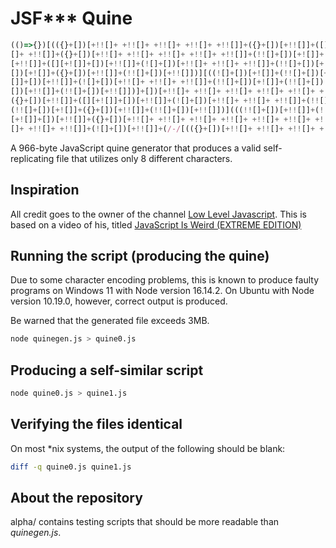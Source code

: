 # JSF*** Quine

```js
(()=>{})[(({}+[])[+!![]+ +!![]+ +!![]+ +!![]+ +!![]]+({}+[])[+!![]]+([][+![]]+[])[+!![]]+(![]+[])[+!![]+ +!![]+ +!![]]+(!![]+[])[+![]]+(!![]+[])[+!![]]+(!![]+[])[+!!
[]+ +!![]]+({}+[])[+!![]+ +!![]+ +!![]+ +!![]+ +!![]]+(!![]+[])[+![]]+({}+[])[+!![]]+(!![]+[])[+!![]])]((([]+[])[(({}+[])[+!![]+ +!![]+ +!![]+ +!![]+ +!![]]+({}+[])
[+!![]]+([][+![]]+[])[+!![]]+(![]+[])[+!![]+ +!![]+ +!![]]+(!![]+[])[+![]]+(!![]+[])[+!![]]+(!![]+[])[+!![]+ +!![]]+({}+[])[+!![]+ +!![]+ +!![]+ +!![]+ +!![]]+(!![]+
[])[+![]]+({}+[])[+!![]]+(!![]+[])[+!![]])][((![]+[])[+![]]+(!![]+[])[+!![]]+({}+[])[+!![]]+((+![])[(({}+[])[+!![]+ +!![]+ +!![]+ +!![]+ +!![]]+({}+[])[+!![]]+([][+!
[]]+[])[+!![]]+(![]+[])[+!![]+ +!![]+ +!![]]+(!![]+[])[+![]]+(!![]+[])[+!![]]+(!![]+[])[+!![]+ +!![]]+({}+[])[+!![]+ +!![]+ +!![]+ +!![]+ +!![]]+(!![]+[])[+![]]+({}+
[])[+!![]]+(!![]+[])[+!![]])]+[])[+!![]+ +!![]+ +!![]+ +!![]+ +!![]+ +!![]+ +!![]+ +!![]+ +!![]+ +!![]+ +!![]]+(()=>{})[(({}+[])[+!![]+ +!![]+ +!![]+ +!![]+ +!![]]+
({}+[])[+!![]]+([][+![]]+[])[+!![]]+(![]+[])[+!![]+ +!![]+ +!![]]+(!![]+[])[+![]]+(!![]+[])[+!![]]+(!![]+[])[+!![]+ +!![]]+({}+[])[+!![]+ +!![]+ +!![]+ +!![]+ +!![]]+
(!![]+[])[+![]]+({}+[])[+!![]]+(!![]+[])[+!![]])](((!![]+[])[+!![]]+(![]+[])[+!![]+ +!![]+ +!![]+ +!![]]+(!![]+[])[+![]]+(!![]+[])[+!![]+ +!![]]+(!![]+[])[+!![]]+([]
[+![]]+[])[+!![]]+({}+[])[+!![]+ +!![]+ +!![]+ +!![]+ +!![]+ +!![]+ +!![]]+(![]+[])[+!![]+ +!![]+ +!![]+ +!![]]+(![]+[])[+!![]+ +!![]+ +!![]]+({}+[])[+!![]+ +!![]+ +!!
[]+ +!![]+ +!![]]+(![]+[])[+!![]]+(/-/[(({}+[])[+!![]+ +!![]+ +!![]+ +!![]+ +!![]]+({}+[])[+!![]]+([][+![]]+[])[+!![]]+(![]+[])[+!![]+ +!![]+ +!![]]+(!![]+[])[+![] ...
```

A 966-byte JavaScript quine generator that produces a valid self-replicating file that utilizes only 8 different characters.

## Inspiration

All credit goes to the owner of the channel [Low Level Javascript](https://www.youtube.com/c/LowLevelJavaScript). This is based on a video of his, titled [JavaScript Is Weird (EXTREME EDITION)
](https://www.youtube.com/watch?v=sRWE5tnaxlI)

## Running the script (producing the quine)

Due to some character encoding problems, this is known to produce faulty programs on Windows 11 with Node version 16.14.2. On Ubuntu with Node version 10.19.0, however, correct output is produced.

Be warned that the generated file exceeds 3MB.

```sh
node quinegen.js > quine0.js
```

## Producing a self-similar script

```sh
node quine0.js > quine1.js
```

## Verifying the files identical

On most *nix systems, the output of the following should be blank:

```sh
diff -q quine0.js quine1.js
```

## About the repository

alpha/ contains testing scripts that should be more readable than <i>quinegen.js</i>.
